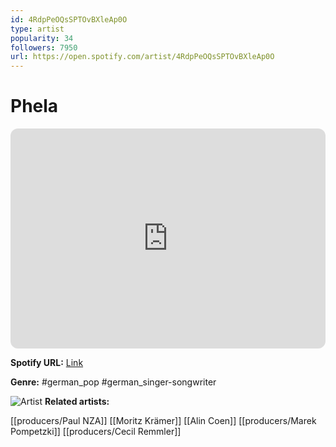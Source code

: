 ```yaml
---
id: 4RdpPeOQsSPTOvBXleAp0O
type: artist
popularity: 34
followers: 7950
url: https://open.spotify.com/artist/4RdpPeOQsSPTOvBXleAp0O
---
```

# Phela

<iframe style="border-radius:12px" src="https://open.spotify.com/embed/artist/4RdpPeOQsSPTOvBXleAp0O" width="100%" height="352" frameBorder="0" allowfullscreen="" allow="autoplay; clipboard-write; encrypted-media; fullscreen; picture-in-picture" loading="lazy"></iframe>

**Spotify URL:** [Link](https://open.spotify.com/artist/4RdpPeOQsSPTOvBXleAp0O)

**Genre:**  #german_pop #german_singer-songwriter

![Artist](https://i.scdn.co/image/ab6761610000e5eb6f9ee3099333d14b8b45005f)
**Related artists:**

[[producers/Paul NZA]]
[[Moritz Krämer]]
[[Alin Coen]]
[[producers/Marek Pompetzki]]
[[producers/Cecil Remmler]]
